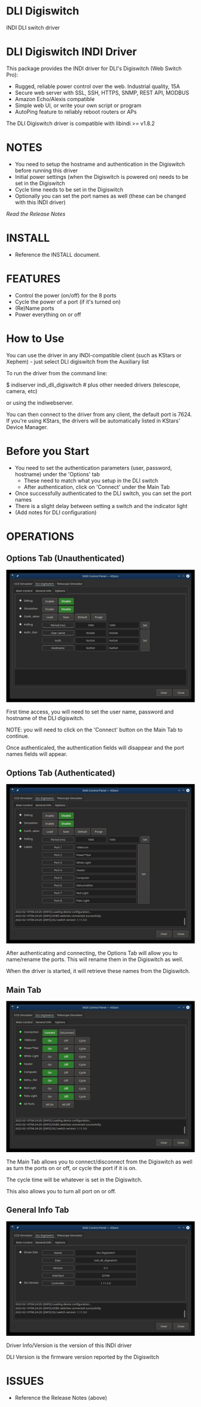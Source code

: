 # DLI Digiswitch
INDI DLI switch driver


DLI Digiswitch INDI Driver
=========================================
This package provides the INDI driver for DLI's Digiswitch (Web Switch Pro):
- Rugged, reliable power control over the web. Industrial quality, 15A
- Secure web server with SSL, SSH, HTTPS, SNMP, REST API, MODBUS
- Amazon Echo/Alexis compatible
- Simple web UI, or write your own script or program
- AutoPing feature to reliably reboot routers or APs 

The DLI Digiswitch driver is compatible with libindi >= v1.8.2

NOTES
=====

- You need to setup the hostname and authentication in the Digiswitch before running this driver
- Initial power settings (when the Digiswitch is powered on) needs to be set in the Digiswitch
- Cycle time needs to be set in the Digiswitch
- Optionally you can set the port names as well (these can be changed with this INDI driver)

*Read the Release Notes*

INSTALL
=======
- Reference the INSTALL document.

FEATURES
========
- Control the power (on/off) for the 8 ports
- Cycle the power of a port (if it's turned on)
- (Re)Name ports
- Power everything on or off

How to Use
==========

You can use the driver in any INDI-compatible client (such as KStars or Xephem) - just select 
DLI digiswitch from the Auxiliary list

To run the driver from the command line:

$ indiserver indi_dli_digiswitch # plus other needed drivers (telescope, camera, etc)

or using the indiwebserver.

You can then connect to the driver from any client, the default port is 7624.
If you're using KStars, the drivers will be automatically listed in KStars' Device Manager.

Before you Start
================

- You need to set the authentication parameters (user, password, hostname) under the 'Options' tab
  - These need to match what you setup in the DLI switch
  - After authentication, click on 'Connect' under the Main Tab
- Once successfully authenticated to the DLI switch, you can set the port names
- There is a slight delay between setting a switch and the indicator light
- (Add notes for DLI configuration)

OPERATIONS
==========

Options Tab (Unauthenticated)
-----------

![Options Tab](Assets/OptionsTab-initial.jpeg)

First time access, you will need to set the user name, password and hostname of the DLI digiswitch.  

NOTE: you will need to click on the 'Connect' button on the Main Tab to continue.

Once authenticaled, the authentication fields will disappear and the port names fields will appear.


Options Tab (Authenticated)
-----------

![Options Tab](Assets/OptionsTab-authenticated.jpeg)

After authenticating and connecting, the Options Tab will allow you to name/rename the ports.  This will rename them in the Digiswitch as well.

When the driver is started, it will retrieve these names from the Digiswitch.


Main Tab
--------

![Main Tab](Assets/MainTab.jpeg)

The Main Tab allows you to connect/disconnect from the Digiswitch as well as turn the ports on or off, or cycle the port if it is on.

The cycle time will be whatever is set in the Digiswitch.

This also allows you to turn all port on or off.

General Info Tab
----------------

![General Info Tab](Assets/GeneralInfoTab.jpeg)

Driver Info/Version is the version of this INDI driver

DLI Version is the firmware version reported by the Digiswitch


ISSUES
============
- Reference the Release Notes (above)



